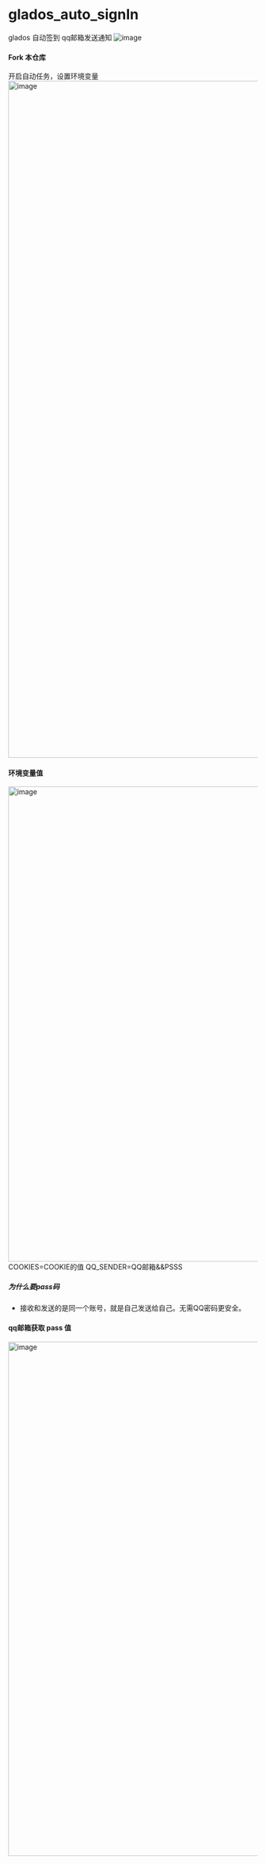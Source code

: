 # glados_auto_signIn
glados 自动签到 qq邮箱发送通知
![image](https://user-images.githubusercontent.com/47493118/216204672-5eaa5398-bd88-4b65-b1fa-261b5afedb0e.png)

#### Fork 本仓库

开启自动任务，设置环境变量
<img width="1368" alt="image" src="https://user-images.githubusercontent.com/47493118/189161193-c68be096-4af8-4784-ab83-f567ec8bcdc4.png">

#### 环境变量值
<img width="960" alt="image" src="https://user-images.githubusercontent.com/47493118/189162061-362ad1cd-3969-4e06-99eb-c825bbb5d8bc.png">
COOKIES=COOKIE的值
QQ_SENDER=QQ邮箱&&PSSS

##### 为什么要pass码
- 接收和发送的是同一个账号，就是自己发送给自己。无需QQ密码更安全。

#### qq邮箱获取 pass 值 
<img width="1039" alt="image" src="https://user-images.githubusercontent.com/47493118/189162628-f0490204-4211-46de-9d03-e1f155819d05.png">


